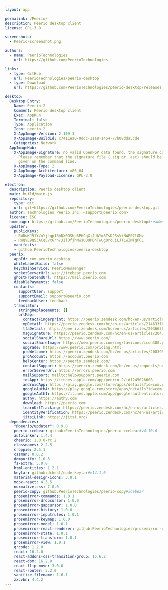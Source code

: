 ```yaml
---
layout: app

permalink: /Peerio/
description: Peerio desktop client
license: GPL-3.0

screenshots:
  - Peerio/screenshot.png

authors:
  - name: PeerioTechnologies
    url: https://github.com/PeerioTechnologies

links:
  - type: GitHub
    url: PeerioTechnologies/peerio-desktop
  - type: Download
    url: https://github.com/PeerioTechnologies/peerio-desktop/releases

desktop:
  Desktop Entry:
    Name: Peerio 2
    Comment: Peerio desktop client
    Exec: AppRun
    Terminal: false
    Type: Application
    Icon: peerio-2
    X-AppImage-Version: 2.109.1
    X-AppImage-BuildId: c7411ea0-0ddc-11a8-1454-77b08dda5cde
    Categories: Network
  AppImageHub:
    X-AppImage-Signature: no valid OpenPGP data found. the signature could not be verified.
      Please remember that the signature file (.sig or .asc) should be the first file
      given on the command line.
    X-AppImage-Type: 2
    X-AppImage-Architecture: x86_64
    X-AppImage-Payload-License: GPL-3.0

electron:
  description: Peerio desktop client
  main: build/main.js
  repository:
    type: git
    url: git+https://github.com/PeerioTechnologies/peerio-desktop.git
  author: Technologies Peerio Inc. <support@peerio.com>
  license: ISC
  homepage: https://github.com/PeerioTechnologies/peerio-desktop#readme
  updater:
    publicKeys:
    - RWRwKJ91Y/oYjLgp1BhDX0OShp6PHCqXiJUAYm3TsDJSsVtNWE07lOMv
    - RWQVE9QS3ACqEVxGrn/JIlDfjhMwsUOUPDhTwUg0rcCiLJTLwIMTgPOL
    manifests:
    - github:PeerioTechnologies/peerio-desktop
  peerio:
    appId: com.peerio.desktop
    whiteLabelBuild: false
    keychainService: PeerioMessenger
    socketServerUrl: wss://icebear.peerio.com
    ghostFrontendUrl: https://mail.peerio.com
    disablePayments: false
    contacts:
      supportUser: support
      supportEmail: support@peerio.com
      feedbackUser: feedback
    translator:
      stringReplacements: []
      urlMap:
        contactFingerprint: https://peerio.zendesk.com/hc/en-us/articles/204394135
        mpDetail: https://peerio.zendesk.com/hc/en-us/articles/214633103-What-is-a-Peerio-Master-Password-
        tfaDetail: https://peerio.zendesk.com/hc/en-us/articles/203665635-What-is-two-factor-authentication-
        msgSignature: https://peerio.zendesk.com/hc/en-us/articles/204394135
        socialShareUrl: https://www.peerio.com/
        socialShareImage: https://www.peerio.com/img/favicons/icon300.png
        upgrade: https://www.peerio.com/pricing.html
        proWelcome: https://peerio.zendesk.com/hc/en-us/articles/208395556
        proAccount: https://account.peerio.com
        helpCenter: https://peerio.zendesk.com/
        contactSupport: https://peerio.zendesk.com/hc/en-us/requests/new
        errorServerUrl: https://errors.peerio.com
        mailSupport: mailto:help@support.peerio.com
        iosApp: https://itunes.apple.com/app/peerio-2/id1245026608
        androidApp: https://play.google.com/store/apps/details?id=com.peerio.app
        googleAuthA: https://play.google.com/store/apps/details?id=com.google.android.apps.authenticator2&hl=en
        googleAuthI: https://itunes.apple.com/app/google-authenticator/id388497605
        authy: https://authy.com
        download: https://peerio.com
        learnUrlTracking: https://peerio.zendesk.com/hc/en-us/articles/115005090766
        identityVerification: https://peerio.zendesk.com/hc/en-us/articles/204480655-Verifying-a-Peerio-ID-
        jitsiLink: https://jitsi.org/
  dependencies:
    "@peerio/updater": 0.9.0
    peerio-icebear: github:PeerioTechnologies/peerio-icebear#v4.10.0
    autolinker: 1.4.4
    cheerio: 1.0.0-rc.2
    classnames: 2.2.5
    croppie: 2.5.1
    cssman: 0.0.2
    dompurify: 1.0.3
    fs-extra: 5.0.0
    html-entities: 1.2.1
    keytar: github:dchest/node-keytar#v14.1.0
    material-design-icons: 3.0.1
    mobx-react: 4.3.5
    normalize.css: 7.0.0
    peerio-copy: github:PeerioTechnologies/peerio-copy#icebear
    prosemirror-commands: 1.0.1
    prosemirror-dropcursor: 1.0.0
    prosemirror-gapcursor: 1.0.0
    prosemirror-history: 1.0.0
    prosemirror-inputrules: 1.0.1
    prosemirror-keymap: 1.0.0
    prosemirror-model: 1.0.1
    prosemirror-react-renderer: github:PeerioTechnologies/prosemirror-react-renderer
    prosemirror-state: 1.0.1
    prosemirror-transform: 1.0.1
    prosemirror-view: 1.0.1
    qrcode: 1.2.0
    react: 16.2.0
    react-addons-css-transition-group: 15.6.2
    react-dom: 16.2.0
    react-flip-move: 3.0.0
    react-router: 3.2.0
    sanitize-filename: 1.6.1
    zxcvbn: 4.4.2
---
```

